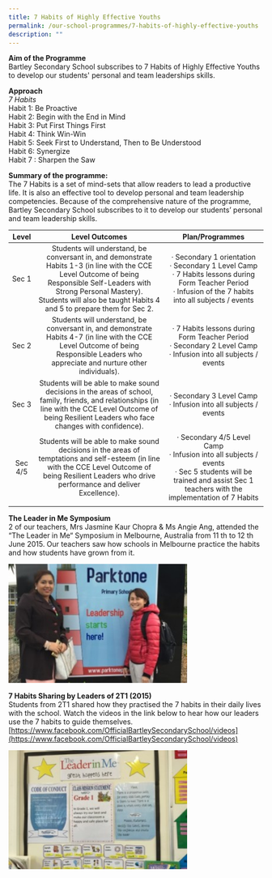 ```yaml
---
title: 7 Habits of Highly Effective Youths
permalink: /our-school-programmes/7-habits-of-highly-effective-youths
description: ""
---
```

**Aim of the Programme**<br>
Bartley Secondary School subscribes to 7 Habits of Highly Effective Youths to develop our students' personal and team leaderships skills.

**Approach** <br>
*7 Habits* <br>
Habit 1: Be Proactive <br>
Habit 2: Begin with the End in Mind <br>
Habit 3: Put First Things First <br>
Habit 4: Think Win-Win <Br>
Habit 5: Seek First to Understand, Then to Be Understood <br>
Habit 6: Synergize <br>
Habit 7 : Sharpen the Saw <br>
  
**Summary of the programme:** <br>
The 7 Habits is a set of mind-sets that allow readers to lead a productive life. It is also an effective tool to develop personal and team leadership competencies. Because of the comprehensive nature of the programme, Bartley Secondary School subscribes to it to develop our students’ personal and team leadership skills.

| Level | Level Outcomes | Plan/Programmes |
|:---:|:---:|:---:|
| Sec 1 | Students will understand, be conversant in, and demonstrate Habits 1-3 (in line with the CCE Level Outcome of being Responsible Self-Leaders with Strong Personal Mastery).<br>Students will also be taught Habits 4 and 5 to prepare them for Sec 2.  |  ·    Secondary 1 orientation<br> ·    Secondary 1 Level Camp<br> ·    7 Habits lessons during Form Teacher Period<br> ·    Infusion  of the 7 habits into all subjects / events<br>  |
| Sec 2 | Students will understand, be conversant in, and demonstrate Habits 4-7 (in line with the CCE Level Outcome of being Responsible Leaders who appreciate and nurture other individuals).<br>  |  ·    7 Habits lessons during Form Teacher Period<br> ·    Secondary 2 Level Camp<br> ·    Infusion into all subjects / events<br>  |
| Sec 3 | Students will be able to make sound decisions in the areas of school, family, friends, and relationships (in line with the CCE Level Outcome of being Resilient Leaders who face changes with confidence).<br>  |  ·   Secondary 3 Level Camp<br> ·   Infusion into all subjects / events<br>  |
| Sec 4/5 | Students will be able to make sound decisions in the areas of temptations and self-esteem (in line with the CCE Level Outcome of being Resilient Leaders who drive performance and deliver Excellence).<br>  |  ·  Secondary 4/5 Level Camp<br> ·  Infusion into all subjects / events<br> ·  Sec 5 students will be trained and assist Sec 1 teachers with the implementation of 7 Habits<br>  |
| | |

**The Leader in Me Symposium** <br>
2 of our teachers, Mrs Jasmine Kaur Chopra & Ms Angie Ang, attended the “The Leader in Me“ Symposium in Melbourne, Australia from 11 th to 12 th June 2015.  Our teachers saw how schools in Melbourne practice the habits and how students have grown from it.

<img src="/images/p1_images_thumb_medium300_200.jpg" 
     style="width:70%">

**7 Habits Sharing by Leaders of 2T1 (2015)** <br>
Students from 2T1 shared how they practised the 7 habits in their daily lives with the school. Watch the videos in the link below to hear how our leaders use the 7 habits to guide themselves. <br>
[https://www.facebook.com/OfficialBartleySecondarySchool/videos](https://www.facebook.com/OfficialBartleySecondarySchool/videos)

<img src="/images/p2_images_thumb_medium300_2001.jpg" 
     style="width:70%">